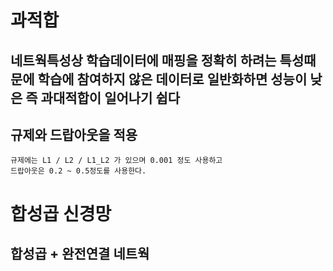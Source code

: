 # 과적합
  ## 네트웍특성상 학습데이터에 매핑을 정확히 하려는 특성때문에 학습에 참여하지 않은 데이터로 일반화하면 성능이 낮은 즉 과대적합이 일어나기 쉽다
  ## 규제와 드랍아웃을 적용
    규제에는 L1 / L2 / L1_L2 가 있으며 0.001 정도 사용하고
    드랍아웃은 0.2 ~ 0.5정도를 사용한다.
# 합성곱 신경망
  ## 합성곱 + 완전연결 네트웍
